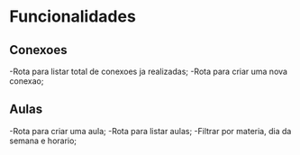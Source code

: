 # Funcionalidades

## Conexoes

-Rota para listar total de conexoes ja realizadas;
-Rota para criar uma nova conexao;
## Aulas

-Rota para criar uma aula;
-Rota para listar aulas;
  -Filtrar por materia, dia da semana e horario;
